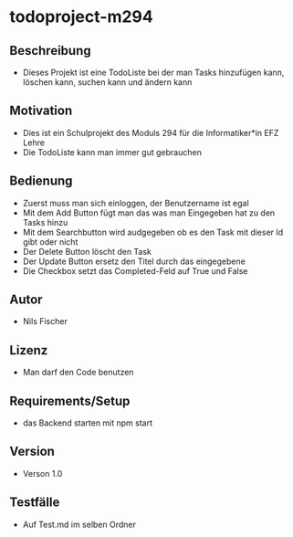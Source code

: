 # todoproject-m294

## Beschreibung
- Dieses Projekt ist eine TodoListe bei der man Tasks hinzufügen kann, löschen   kann, suchen kann und ändern kann
## Motivation
- Dies ist ein Schulprojekt des Moduls 294 für die Informatiker*in EFZ Lehre
- Die TodoListe kann man immer gut gebrauchen
## Bedienung
- Zuerst muss man sich einloggen, der Benutzername ist egal
- Mit dem Add Button fügt man das was man Eingegeben hat zu den Tasks hinzu
- Mit dem Searchbutton wird audgegeben ob es den Task mit dieser Id gibt oder nicht
- Der Delete Button löscht den Task
- Der Update Button ersetz den Titel durch das eingegebene
- Die Checkbox setzt das Completed-Feld auf True und False
## Autor
- Nils Fischer
## Lizenz
- Man darf den Code benutzen
## Requirements/Setup
- das Backend starten mit npm start
## Version
- Verson 1.0
## Testfälle
- Auf Test.md im selben Ordner